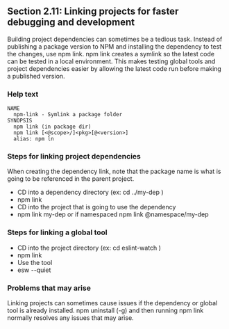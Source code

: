 ## Section 2.11: Linking projects for faster debugging and development

Building project dependencies can sometimes be a tedious task. Instead of publishing a package version to NPM and installing the dependency to test the changes, use npm link. npm link creates a symlink so the latest code can be tested in a local environment. This makes testing global tools and project dependencies easier by allowing the latest code run before making a published version.

### Help text
```
NAME
  npm-link - Symlink a package folder
SYNOPSIS
  npm link (in package dir)
  npm link [<@scope>/]<pkg>[@<version>]
  alias: npm ln
```

### Steps for linking project dependencies
When creating the dependency link, note that the package name is what is going to be referenced in the parent project.
- CD into a dependency directory (ex: cd ../my-dep )
- npm link
- CD into the project that is going to use the dependency
- npm link my-dep or if namespaced npm link @namespace/my-dep


### Steps for linking a global tool
- CD into the project directory (ex: cd eslint-watch )
- npm link
- Use the tool
- esw --quiet

### Problems that may arise
Linking projects can sometimes cause issues if the dependency or global tool is already installed. npm uninstall (-g) <pkg> and then running npm link normally resolves any issues that may arise.